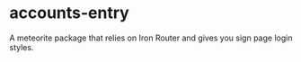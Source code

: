 accounts-entry
======================

A meteorite package that relies on Iron Router and gives you sign page login styles.
